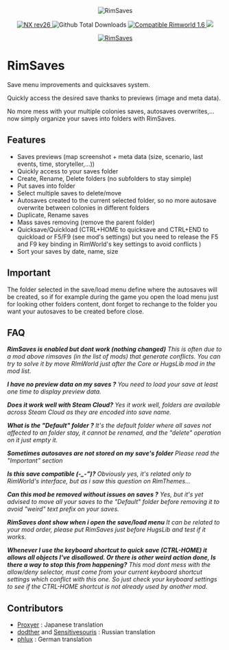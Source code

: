 <p align="center">
    <img src="https://i.imgur.com/GXnUlck.png" alt="RimSaves" />
</p>

<p align="center">
	<a href="https://github.com/aRandomKiwi/RimThemes/releases">
		<img src="https://img.shields.io/badge/release-NX rev26-4BC51D.svg?style=flat" alt="NX rev26" />
    </a>
	<img src="https://img.shields.io/github/downloads-pre/aRandomKiwi/RimThemes/total.svg?style=popout-square&color=green" alt="Github Total Downloads" />
	<a href="https://steamcommunity.com/sharedfiles/filedetails/?id=1713367505">
		<img src="https://img.shields.io/badge/RimWorld-1.6-purple.svg?longCache=true&style=plastic)" alt="Compatible Rimworld 1.6" />
    </a>
	<a href="https://steamcommunity.com/sharedfiles/filedetails/?id=1713367505">
		<img src="https://img.shields.io/badge/documentation-%F0%9F%94%8D-blue?style=flat" />
</p>
<p align="center">
    <a href="https://ko-fi.com/arandomkiwi">
        <img src="https://i.imgur.com/j6rtAY1.png" alt="RimSaves" />
    </a>
</p>

# RimSaves
Save menu improvements and quicksaves system.

Quickly access the desired save thanks to previews (image and meta data).

No more mess with your multiple colonies saves, autosaves overwrites,... now simply organize your saves into folders with RimSaves.

## Features

* Saves previews (map screenshot + meta data (size, scenario, last events, time, storyteller,...))
* Quickly access to your saves folder
* Create, Rename, Delete folders (no subfolders to stay simple)
* Put saves into folder
* Select multiple saves to delete/move
* Autosaves created to the current selected folder, so no more autosave overwrite between colonies in different folders
* Duplicate, Rename saves
* Mass saves removing (remove the parent folder)
* Quicksave/Quickload (CTRL+HOME to quicksave and CTRL+END to quickload or F5/F9 (see mod's settings) but you need to release the F5 and F9 key binding in RimWorld's key settings to avoid conflicts )
* Sort your saves by date, name, size

## Important

The folder selected in the save/load menu define where the autosaves will be created, so if for example during the game you open the load menu just for looking other folders content, dont forget to rechange to the folder you want your autosaves to be created before close.

## FAQ

***RimSaves is enabled but dont work (nothing changed)***
*This is often due to a mod above rimsaves (in the list of mods) that generate conflicts. You can try to solve it by move RImWorld just after the Core or HugsLib mod in the mod list.*

***I have no preview data on my saves ?***
*You need to load your save at least one time to display preview data.*

***Does it work well with Steam Cloud?***
*Yes it work well, folders are available across Steam Cloud as they are encoded into save name.*

***What is the "Default" folder ?***
*It's the default folder where all saves not affected to an folder stay, it cannot be renamed, and the "delete" operation on it just empty it.*

***Sometimes autosaves are not stored on my save's folder***
*Please read the "Important" section*

***Is this save compatible (-_-")?***
*Obviously yes, it's related only to RimWorld's interface, but as i saw this question on RimThemes...*

***Can this mod be removed without issues on saves ?***
*Yes, but it's yet advised to move all your saves to the "Default" folder before removing it to avoid "weird" text prefix on your saves.*

***RimSaves dont show when i open the save/load menu***
*It can be related to your mod order, please put RimSaves just before HugsLib and test if it works.*

***Whenever I use the keyboard shortcut to quick save (CTRL-HOME) it allows all objects I've disallowed. Or there is other weird action done, Is there a way to stop this from happening?***
*This mod dont mess with the allow/deny selector, must come from your current keyboard shortcut settings which conflict with this one. So just check your keyboard settings to see if the CTRL-HOME shortcut is not already used by another mod.*

## Contributors

* [Proxyer](https://steamcommunity.com/profiles/76561198257945076) : Japanese translation
* [dodther](https://steamcommunity.com/id/dodther) and [Sensitivesouris](https://steamcommunity.com/id/sensitivesouris) : Russian translation
* [phlux](https://github.com/thephluxer) : German translation